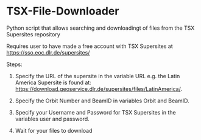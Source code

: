 # TSX-File-Downloader
Python script that allows searching and downloadingt of files from the TSX Supersites repository

Requires user to have made a free account with TSX Supersites at https://sso.eoc.dlr.de/supersites/

Steps: 

1. Specify the URL of the supersite in the variable URL e.g. the Latin America Supersite is found at: https://download.geoservice.dlr.de/supersites/files/LatinAmerica/.

2. Specify the Orbit Number and BeamID in variables Orbit and BeamID.

3. Specify your Username and Password for TSX Supersites in the variables user and password.

4. Wait for your files to download
